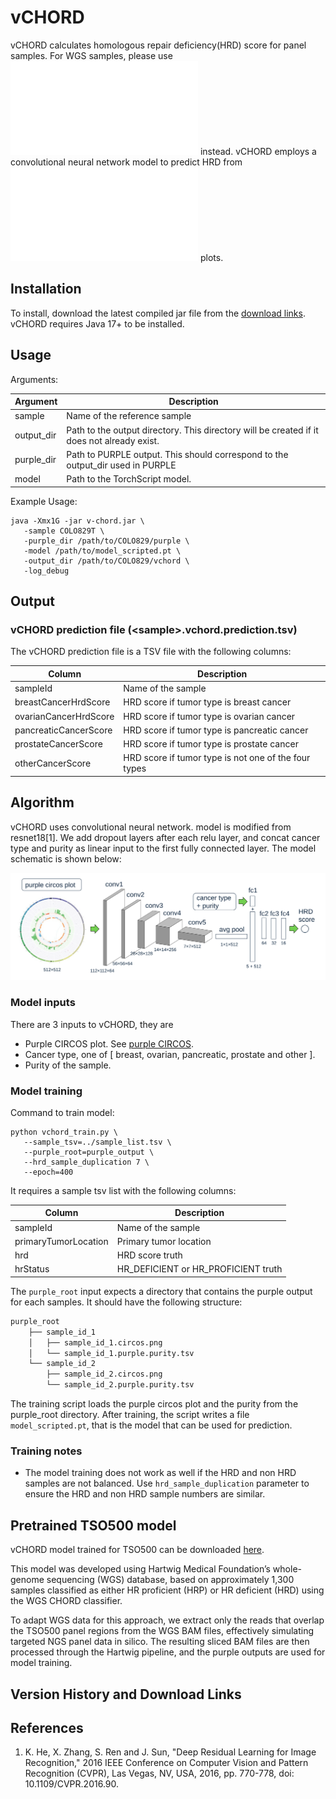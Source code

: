 # vCHORD

vCHORD calculates homologous repair deficiency(HRD) score for panel samples. For WGS samples, please use ![CHORD](../chord/src/main/R/CHORD/README.md)
instead. vCHORD employs a convolutional neural network model to predict HRD from ![PURPLE](../purple/README.md) plots.

## Installation

To install, download the latest compiled jar file from the [download links](#version-history-and-download-links).
vCHORD requires Java 17+ to be installed.

## Usage

Arguments:

| Argument   | Description                                                                                |
|------------|--------------------------------------------------------------------------------------------|
| sample     | Name of the reference sample                                                               |
| output_dir | Path to the output directory. This directory will be created if it does not already exist. |
| purple_dir | Path to PURPLE output. This should correspond to the output_dir used in PURPLE             |
| model      | Path to the TorchScript model.                                                             |

Example Usage:

```
java -Xmx1G -jar v-chord.jar \
   -sample COLO829T \
   -purple_dir /path/to/COLO829/purple \
   -model /path/to/model_scripted.pt \
   -output_dir /path/to/COLO829/vchord \
   -log_debug
```

## Output

### vCHORD prediction file (\<sample\>.vchord.prediction.tsv)
The vCHORD prediction file is a TSV file with the following columns:

| Column                | Description                                          |
|-----------------------|------------------------------------------------------|
| sampleId              | Name of the sample                                   |
| breastCancerHrdScore  | HRD score if tumor type is breast cancer             |
| ovarianCancerHrdScore | HRD score if tumor type is ovarian cancer            |
| pancreaticCancerScore | HRD score if tumor type is pancreatic cancer         |
| prostateCancerScore   | HRD score if tumor type is prostate cancer           |
| otherCancerScore      | HRD score if tumor type is not one of the four types |

## Algorithm

vCHORD uses convolutional neural network. model is modified from resnet18[1]. We add dropout layers after each relu layer, and concat cancer type and purity as linear input
to the first fully connected layer. The model schematic is shown below:

![Input vCHORD model](doc/vchord.svg)

### Model inputs
There are 3 inputs to vCHORD, they are
* Purple CIRCOS plot. See [purple CIRCOS](../purple/README.md#CIRCOS).
* Cancer type, one of [ breast, ovarian, pancreatic, prostate and other ].
* Purity of the sample.

### Model training

Command to train model:

```
python vchord_train.py \
   --sample_tsv=../sample_list.tsv \
   --purple_root=purple_output \
   --hrd_sample_duplication 7 \
   --epoch=400
```

It requires a sample tsv list with the following columns:

| Column               | Description                                          |
|----------------------|------------------------------------------------------|
| sampleId             | Name of the sample                                   |
| primaryTumorLocation | Primary tumor location                               |
| hrd                  | HRD score truth                                      |
| hrStatus             | HR_DEFICIENT or HR_PROFICIENT truth                  |

The `purple_root` input expects a directory that contains the purple output for each samples. It should have the following structure:

```markdown
purple_root
    ├── sample_id_1
    │   ├── sample_id_1.circos.png
    │   └── sample_id_1.purple.purity.tsv
    └── sample_id_2
        ├── sample_id_2.circos.png
        └── sample_id_2.purple.purity.tsv
```

The training script loads the purple circos plot and the purity from the purple_root directory.
After training, the script writes a file `model_scripted.pt`, that is the model that can be used for prediction.

### Training notes

* The model training does not work as well if the HRD and non HRD samples are not balanced. Use `hrd_sample_duplication` parameter
to ensure the HRD and non HRD sample numbers are similar.

## Pretrained TSO500 model

vCHORD model trained for TSO500 can be downloaded [here](https://storage.googleapis.com/hmf-public/HMFtools-Resources/v_chord/vchord_model.tso500.20241217.pt).

This model was developed using Hartwig Medical Foundation’s whole-genome sequencing (WGS) database, based on approximately 1,300 samples
classified as either HR proficient (HRP) or HR deficient (HRD) using the WGS CHORD classifier.

To adapt WGS data for this approach, we extract only the reads that overlap the TSO500 panel regions from the WGS BAM files, effectively
simulating targeted NGS panel data in silico. The resulting sliced BAM files are then processed through the Hartwig pipeline, and the
purple outputs are used for model training.

## Version History and Download Links

## References
1. K. He, X. Zhang, S. Ren and J. Sun, "Deep Residual Learning for Image Recognition,"
  2016 IEEE Conference on Computer Vision and Pattern Recognition (CVPR), Las Vegas, NV, USA, 2016, pp. 770-778, doi: 10.1109/CVPR.2016.90.
